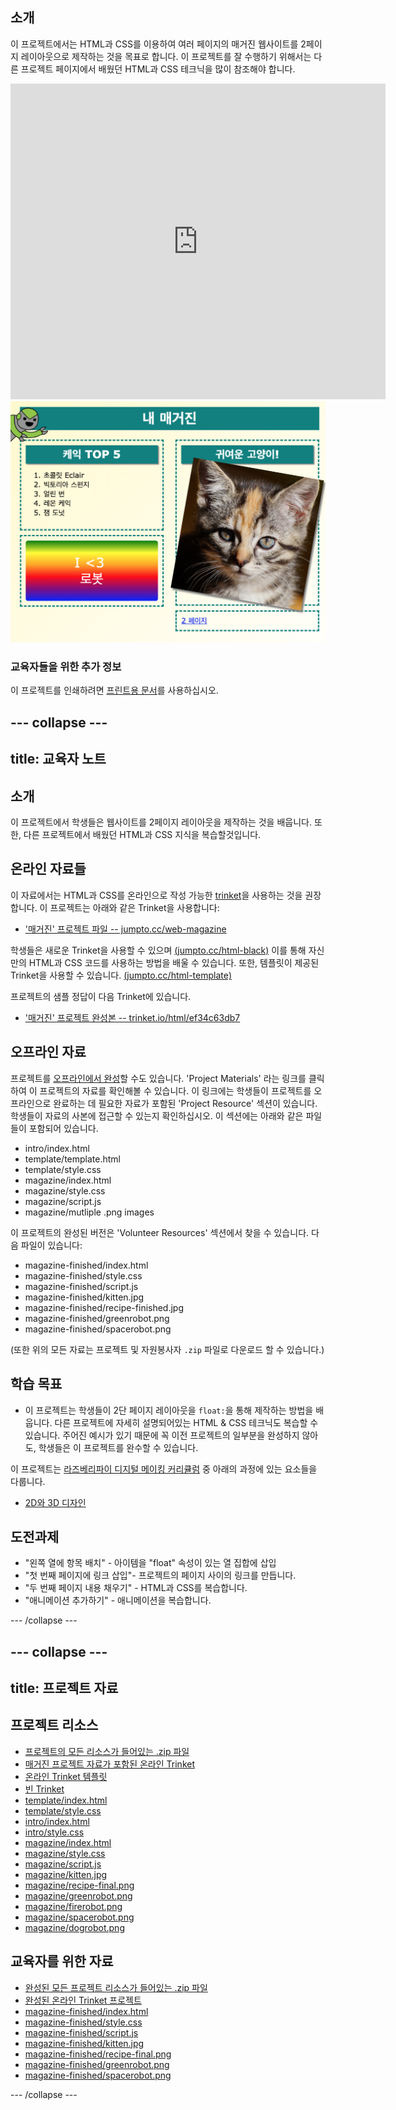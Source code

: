 ## 소개

이 프로젝트에서는 HTML과 CSS를 이용하여 여러 페이지의 매거진 웹사이트를 2페이지 레이아웃으로 제작하는 것을 목표로 합니다. 이 프로젝트를 잘 수행하기 위해서는 다른 프로젝트 페이지에서 배웠던 HTML과 CSS 테크닉을 많이 참조해야 합니다.

<div class="trinket">
  <iframe src="https://trinket.io/embed/html/ef34c63db7?outputOnly=true&start=result" width="600" height="505" frameborder="0" marginwidth="0" marginheight="0" allowfullscreen>
  </iframe>
  <img src="images/magazine-final.png">
</div>

### 교육자들을 위한 추가 정보

이 프로젝트를 인쇄하려면 [프린트용 문서](https://projects.raspberrypi.org/ko-KR/projects/magazine/print)를 사용하십시오.

--- collapse ---
---
title: 교육자 노트
---
## 소개

이 프로젝트에서 학생들은 웹사이트를 2페이지 레이아웃을 제작하는 것을 배웁니다. 또한, 다른 프로젝트에서 배웠던 HTML과 CSS 지식을 복습할것입니다.

## 온라인 자료들

이 자료에서는 HTML과 CSS를 온라인으로 작성 가능한 [trinket](https://trinket.io/)을 사용하는 것을 권장합니다. 이 프로젝트는 아래와 같은 Trinket을 사용합니다:

* ['매거진' 프로젝트 파일 -- jumpto.cc/web-magazine](http://jumpto.cc/web-magazine)

학생들은 새로운 Trinket을 사용할 수 있으며 [(jumpto.cc/html-black)](http://jumpto.cc/html-blank) 이를 통해 자신만의 HTML과 CSS 코드를 사용하는 방법을 배울 수 있습니다. 또한, 템플릿이 제공된 Trinket을 사용할 수 있습니다. [(jumpto.cc/html-template)](http://jumpto.cc/html-template)

프로젝트의 샘플 정답이 다음 Trinket에 있습니다.

* ['매거진' 프로젝트 완성본 -- trinket.io/html/ef34c63db7](https://trinket.io/html/ef34c63db7)

## 오프라인 자료

프로젝트를 [오프라인에서 완성](https://www.codeclubprojects.org/en-GB/resources/webdev-working-offline/)할 수도 있습니다. 'Project Materials' 라는 링크를 클릭하여 이 프로젝트의 자료를 확인해볼 수 있습니다. 이 링크에는 학생들이 프로젝트를 오프라인으로 완료하는 데 필요한 자료가 포함된 'Project Resource' 섹션이 있습니다. 학생들이 자료의 사본에 접근할 수 있는지 확인하십시오. 이 섹션에는 아래와 같은 파일들이 포함되어 있습니다.

* intro/index.html
* template/template.html
* template/style.css
* magazine/index.html
* magazine/style.css
* magazine/script.js
* magazine/mutliple .png images

이 프로젝트의 완성된 버전은 'Volunteer Resources' 섹션에서 찾을 수 있습니다. 다음 파일이 있습니다:

* magazine-finished/index.html
* magazine-finished/style.css
* magazine-finished/script.js
* magazine-finished/kitten.jpg
* magazine-finished/recipe-finished.jpg
* magazine-finished/greenrobot.png
* magazine-finished/spacerobot.png

(또한 위의 모든 자료는 프로젝트 및 자원봉사자 `.zip` 파일로 다운로드 할 수 있습니다.)

## 학습 목표

* 이 프로젝트는 학생들이 2단 페이지 레이아웃을 `float:`을 통해 제작하는 방법을 배웁니다. 다른 프로젝트에 자세히 설명되어있는 HTML & CSS 테크닉도 복습할 수 있습니다. 주어진 예시가 있기 때문에 꼭 이전 프로젝트의 일부분을 완성하지 않아도, 학생들은 이 프로젝트를 완수할 수 있습니다. 

이 프로젝트는 [라즈베리파이 디지털 메이킹 커리큘럼](http://rpf.io/curriculum) 중 아래의 과정에 있는 요소들을 다룹니다.

* [2D와 3D 디자인](https://www.raspberrypi.org/curriculum/design/creator)

## 도전과제

* "왼쪽 열에 항목 배치" - 아이템을 "float" 속성이 있는 열 집합에 삽입
* "첫 번째 페이지에 링크 삽입"- 프로젝트의 페이지 사이의 링크를 만듭니다.
* "두 번째 페이지 내용 채우기" - HTML과 CSS를 복습합니다.
* "애니메이션 추가하기" - 애니메이션을 복습합니다.

--- /collapse ---

--- collapse ---
---
title: 프로젝트 자료
---
## 프로젝트 리소스

* [프로젝트의 모든 리소스가 들어있는 .zip 파일](resources/magazine-project-resources.zip)
* [매거진 프로젝트 자료가 포함된 온라인 Trinket](http://jumpto.cc/web-magazine)
* [온라인 Trinket 템플릿](http://jumpto.cc/trinket-template)
* [빈 Trinket](http://jumpto.cc/trinket-blank)
* [template/index.html](resources/template-index.html)
* [template/style.css](resources/template-style.css)
* [intro/index.html](resources/intro-index.html)
* [intro/style.css](resources/intro-style.css)
* [magazine/index.html](resources/magazine-index.html)
* [magazine/style.css](resources/magazine-style.css)
* [magazine/script.js](resources/magazine-script.js)
* [magazine/kitten.jpg](resources/magazine-kitten.jpg)
* [magazine/recipe-final.png](resources/magazine-recipe-final.png)
* [magazine/greenrobot.png](resources/magazine-greenrobot.png)
* [magazine/firerobot.png](resources/magazine-firerobot.png)
* [magazine/spacerobot.png](resources/magazine-spacerobot.png)
* [magazine/dogrobot.png](resources/magazine-dogrobot.png)

## 교육자를 위한 자료

* [완성된 모든 프로젝트 리소스가 들어있는 .zip 파일](resources/magazine-volunteer-resources.zip)
* [완성된 온라인 Trinket 프로젝트](https://trinket.io/html/ef34c63db7)
* [magazine-finished/index.html](resources/magazine-finished-index.html)
* [magazine-finished/style.css](resources/magazine-finished-style.css)
* [magazine-finished/script.js](resources/magazine-finished-script.js)
* [magazine-finished/kitten.jpg](resources/magazine-finished-kitten.jpg)
* [magazine-finished/recipe-final.png](resources/magazine-finished-recipe-final.png)
* [magazine-finished/greenrobot.png](resources/magazine-finished-greenrobot.png)
* [magazine-finished/spacerobot.png](resources/magazine-finished-spacerobot.png)

--- /collapse ---